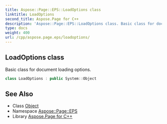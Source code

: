 ```yaml
---
title: Aspose::Page::EPS::LoadOptions class
linktitle: LoadOptions
second_title: Aspose.Page for C++
description: 'Aspose::Page::EPS::LoadOptions class. Basic class for document loading options in C++.'
type: docs
weight: 400
url: /cpp/aspose.page.eps/loadoptions/
---
```

## LoadOptions class


Basic class for document loading options.

```cpp
class LoadOptions : public System::Object
```

## See Also

* Class [Object](../../system/object/)
* Namespace [Aspose::Page::EPS](../)
* Library [Aspose.Page for C++](../../)
